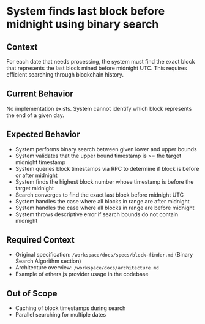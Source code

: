 # System finds last block before midnight using binary search

## Context

For each date that needs processing, the system must find the exact block that represents the last block mined before midnight UTC. This requires efficient searching through blockchain history.

## Current Behavior

No implementation exists. System cannot identify which block represents the end of a given day.

## Expected Behavior

- System performs binary search between given lower and upper bounds
- System validates that the upper bound timestamp is >= the target midnight timestamp
- System queries block timestamps via RPC to determine if block is before or after midnight
- System finds the highest block number whose timestamp is before the target midnight
- Search converges to find the exact last block before midnight UTC
- System handles the case where all blocks in range are after midnight
- System handles the case where all blocks in range are before midnight
- System throws descriptive error if search bounds do not contain midnight

## Required Context

- Original specification: `/workspace/docs/specs/block-finder.md` (Binary Search Algorithm section)
- Architecture overview: `/workspace/docs/architecture.md`
- Example of ethers.js provider usage in the codebase

## Out of Scope

- Caching of block timestamps during search
- Parallel searching for multiple dates
